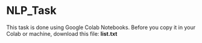 # NLP_Task
<p>This task is done using Google Colab Notebooks. Before you copy it in your Colab or machine, download this file: <b>list.txt</b></p>
